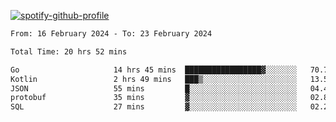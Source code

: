 [![spotify-github-profile](https://spotify-github-profile.vercel.app/api/view?uid=313pysyt3uxkjdidtiuvzf7nrnnu&cover_image=true&theme=natemoo-re&show_offline=false&background_color=121212&interchange=false&bar_color=53b14f&bar_color_cover=false)](https://spotify-github-profile.vercel.app/api/view?uid=313pysyt3uxkjdidtiuvzf7nrnnu&redirect=true)

<!--START_SECTION:waka-->

```txt
From: 16 February 2024 - To: 23 February 2024

Total Time: 20 hrs 52 mins

Go                     14 hrs 45 mins  █████████████████▓░░░░░░░   70.75 %
Kotlin                 2 hrs 49 mins   ███▒░░░░░░░░░░░░░░░░░░░░░   13.53 %
JSON                   55 mins         █░░░░░░░░░░░░░░░░░░░░░░░░   04.44 %
protobuf               35 mins         ▓░░░░░░░░░░░░░░░░░░░░░░░░   02.82 %
SQL                    27 mins         ▓░░░░░░░░░░░░░░░░░░░░░░░░   02.23 %
```

<!--END_SECTION:waka-->